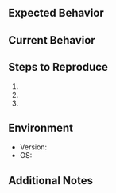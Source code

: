 ## Expected Behavior

## Current Behavior

## Steps to Reproduce
1. 
2. 
3. 

## Environment
- Version:
- OS:

## Additional Notes
